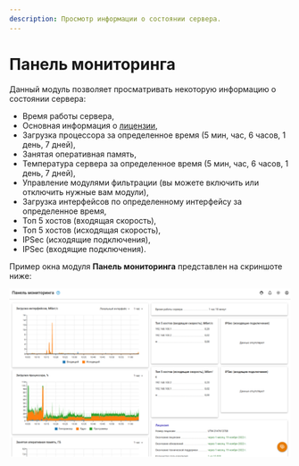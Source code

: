 ```yaml
---
description: Просмотр информации о состоянии сервера.
---
```


# Панель мониторинга

Данный модуль позволяет просматривать некоторую информацию о состоянии сервера:

* Время работы сервера,
* Основная информация о [лицензии](../service/license-management.md),
* Загрузка процессора за определенное время (5 мин, час, 6 часов, 1 день, 7 дней),
* Занятая оперативная память,
* Температура сервера за определенное время (5 мин, час, 6 часов, 1 день, 7 дней),
* Управление модулями фильтрации (вы можете включить или отключить нужные вам модули),
* Загрузка интерфейсов по определенному интерфейсу за определенное время,
* Топ 5 хостов (входящая скорость),
* Топ 5 хостов (исходящая скорость),
* IPSec (исходящие подключения),
* IPSec (входящие подключения).

Пример окна модуля **Панель мониторинга** представлен на скриншоте ниже:

![](../.gitbook/assets/monitor-panel.png)

